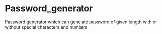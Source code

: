 # Password_generator
Password generator which can generate password of given length with or without special characters and numbers

